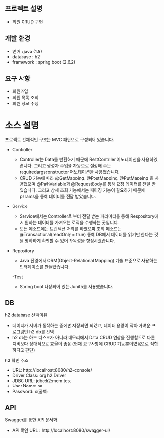 ## 프로젝트 설명

- 회원 CRUD 구현

## 개발 환경
- 언어 : java (1.8)
- database : h2
- framework : spring boot (2.6.2)

## 요구 사항
- 회원가입
- 회원 목록 조회
- 회원 정보 수정

# 소스 설명

프로젝트 전체적인 구조는 MVC 패턴으로 구성되어 있습니다.

- Controller
  - Controller는 Data를 반환하기 때문에 RestContrller 어노테이션을 사용하였습니다. 그리고 생성자 주입을 자동으로 설정해 주는 requiredargsconstructor 어노테이션을 사용했습니다. 
  - CRUD 기능에 따라 @GetMapping, @PostMapping, @PutMapping 을 사용했으며 @PathVariable과 @RequestBody를 통해 요청 데이터를 전달 받았습니다. 그리고 상세 조회 기능에서는 페이징 기능이 필요하기 때문에 params을 통해 데이터를 전달 받았습니다. 

- Service 
  - Service에서는 Controller로 부터 전달 받는 파라미터를 통해 Respository에서 원하는 데이터를 가져오는 로직을 수행하는 곳입니다.
  - 모든 메소드에는 트랜잭션 처리를 하였으며 조회 메소드는 @Transactional(readOnly = true) 통해  DB에서 데이터를 읽기만 한다는 것을 명확하게 확인할 수 있어 가독성을 향상시켰습니다. 

- Repository
  - Java 진영에서 ORM(Object-Relational Mapping) 기술 표준으로 사용하는 인터페이스를 만들었습니다.
 
  -Test
  - Spring boot 내장되어 있는 Junit5를 사용했습니다.
 
## DB

h2 database 선택이유
- 데이터가 서버가 동작하는 중에만 저장되면 되었고, 데이터 용량이 작아 가벼운 프로그램인 h2 db를 선택
- h2 db는 하드 디스크가 아니라 메모리에서 Data CRUD 연상을 진행함으로 다른 디비보다 상대적으로 효율이 좋음 (현재 요구사항에 CRUD 기능뿐이였음으로 적합하다고 판단)

h2 확인 주소
- URL: http://localhost:8080/h2-console/
- Driver Class: org.h2.Driver
- JDBC URL: jdbc:h2:mem:test
- User Name: sa
- Password: x(공백)

## API
Swagger를 통한 API 문서화
- API 확인 URL : http://localhost:8080/swagger-ui/
